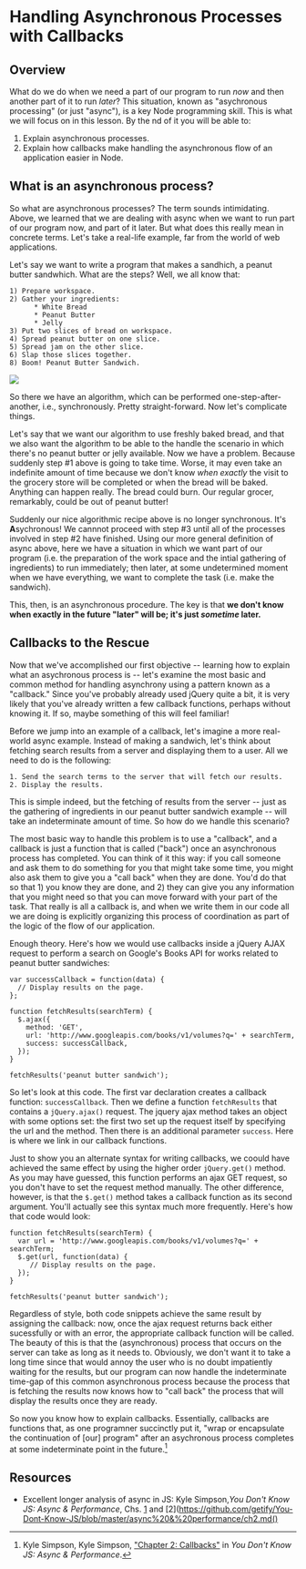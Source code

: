 Handling Asynchronous Processes with Callbacks
===============================================

## Overview

What do we do when we need a part of our program to run *now* and then another part of it to run *later*? This situation, known as "asychronous processing" (or just "async"), is a key Node programming skill. This is what we will focus on in this lesson. By the nd of it you will be able to:

1. Explain asynchronous processes.
2. Explain how callbacks make handling the asynchronous flow of an application easier in Node.

## What is an asynchronous process?

So what are asynchronous processes? The term sounds intimidating. Above, we learned that we are dealing with async when we want to run part of our program now, and part of it later. But what does this really mean in concrete terms. Let's take a real-life example, far from the world of web applications.

Let's say we want to write a program that makes a sandhich, a peanut butter sandwhich. What are the steps? Well, we all know that:

```
1) Prepare workspace.  
2) Gather your ingredients:   
      * White Bread
      * Peanut Butter
      * Jelly
3) Put two slices of bread on workspace.
4) Spread peanut butter on one slice.
5) Spread jam on the other slice.
6) Slap those slices together.
8) Boom! Peanut Butter Sandwich.
```

![](http://ezmiller.s3.amazonaws.com/public/flatiron-imgs/peanutbutter.gif)

So there we have an algorithm, which can be performed one-step-after-another, i.e., synchronously. Pretty straight-forward. Now let's complicate things.

Let's say that we want our algorithm to use freshly baked bread, and that we also want the algorithm to be able to the handle the scenario in which there's no peanut butter or jelly available. 
Now we have a problem. Because suddenly step #1 above is going to take time. Worse, it may even take an indefinite amount of time because we don't know *when exactly* the visit to the grocery store will be completed or when the bread will be baked. Anything can happen really. The bread could burn. Our regular grocer, remarkably, could be out of peanut butter! 

Suddenly our nice algorithmic recipe above is no longer synchronous. It's **A**sychronous! We cannnot proceed with step #3 until all of the processes involved in step #2 have finished. Using our more general definition of async above, here we have a situation in which we want part of our program (i.e. the preparation of the work space and the intial gathering of ingredients) to run immediately; then later, at some undetermined moment when we have everything, we want to complete the task (i.e. make the sandwich).

This, then, is an asynchronous procedure. The key is that **we don't know when exactly in the future "later" will be; it's just *sometime* later.**

## Callbacks to the Rescue

Now that we've accomplished our first objective -- learning how to explain what an asychronous process is -- let's examine the most basic and common method for handling asynchrony using a pattern known as a "callback." Since you've probably already used jQuery quite a bit, it is very likely that you've already written a few callback functions, perhaps without knowing it. If so, maybe something of this will feel familiar!

Before we jump into an example of a callback, let's imagine a more real-world async example. Instead of making a sandwich, let's think about fetching search results from a server and displaying them to a user. All we need to do is the following:

```
1. Send the search terms to the server that will fetch our results.
2. Display the results.
```

This is simple indeed, but the fetching of results from the server -- just as the gathering of ingredients in our peanut butter sandwich example -- will take an indeterminate amount of time. So how do we handle this scenario?

The most basic way to handle this problem is to use a "callback", and a callback is just a function that is called ("back") once an asynchronous process has completed. You can think of it this way: if you call someone and ask them to do something for you that might take some time, you might also ask them to give you a "call back" when they are done. You'd do that so that 1) you know they are done, and 2) they can give you any information that you might need so that you can move forward with your part of the task. That really is all a callback is, and when we write them in our code all we are doing is explicitly organizing this process of coordination as part of the logic of the flow of our application.

Enough theory. Here's how we would use callbacks inside a jQuery AJAX request to perform a search on Google's Books API for works related to peanut butter sandwiches:

```
var successCallback = function(data) {
  // Display results on the page.
};

function fetchResults(searchTerm) {
  $.ajax({
    method: 'GET',
    url: 'http://www.googleapis.com/books/v1/volumes?q=' + searchTerm,
    success: successCallback,
  });
}

fetchResults('peanut butter sandwich');
```

So let's look at this code. The first var declaration creates a callback function: `successCallback`. Then we define a function `fetchResults` that contains a `jQuery.ajax()` request. The jquery ajax method takes an object with some options set: the first two set up the request itself by specifying the url and the method. Then there is an additional parameter `success`. Here is where we link in our callback functions.

Just to show you an alternate syntax for writing callbacks, we coould have achieved the same effect by using the higher order `jQuery.get()` method. As you may have guessed, this function performs an ajax GET request, so you don't have to set the request method manually. The other difference, however, is that the `$.get()` method takes a callback function as its second argument. You'll actually see this syntax much more frequently. Here's how that code would look:

```
function fetchResults(searchTerm) {
  var url = 'http://www.googleapis.com/books/v1/volumes?q=' + searchTerm;
  $.get(url, function(data) {
     // Display results on the page. 
  });
}

fetchResults('peanut butter sandwich');
```

Regardless of style, both code snippets achieve the same result by assigning the callback: now, once the ajax request returns back either sucessfully or with an error, the appropriate callback function will be called. The beauty of this is that the (asynchronous) process that occurs on the server can take as long as it needs to. Obviously, we don't want it to take a long time since that would annoy the user who is no doubt impatiently waiting for the results, but our program can now handle the indeterminate time-gap of this common asynchronous process because the process that is fetching the results now knows how to "call back" the process that will display the results once they are ready.

So now you know how to explain callbacks. Essentially, callbacks are functions that, as one programner succinctly put it, "wrap or encapsulate the continuation of [our] program" after an asychronous process completes at some indeterminate point in the future.[^1]

## Resources

* Excellent longer analysis of async in JS: Kyle Simpson,*You Don't Know JS: Async & Performance*, Chs. [1](https://github.com/getify/You-Dont-Know-JS/blob/master/async%20&%20performance/ch1.md) and [2](https://github.com/getify/You-Dont-Know-JS/blob/master/async%20&%20performance/ch2.md()

[^1]: Kyle Simpson, Kyle Simpson, ["Chapter 2: Callbacks"](https://github.com/getify/You-Dont-Know-JS/blob/master/async%20&%20performance/ch1.md) in *You Don't Know JS: Async & Performance*.
